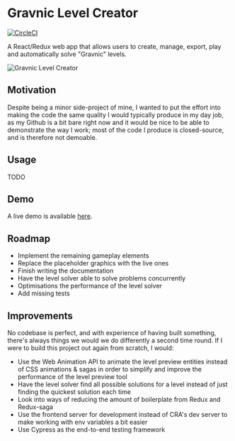 # Gravnic Level Creator

[![CircleCI](https://circleci.com/gh/christopherpole/gravnic-level-creator/tree/master.svg?style=shield&circle-token=d519026a32dd609284eaa21668cc5a7beb34819f)](https://circleci.com/gh/christopherpole/gravnic-level-creator/tree/master)

A React/Redux web app that allows users to create, manage, export, play and automatically solve "Gravnic" levels.

![Gravnic Level Creator](https://chrispole.ams3.digitaloceanspaces.com/gravnic-level-creator.jpg)

## Motivation

Despite being a minor side-project of mine, I wanted to put the effort into making the code the same quality I would typically produce in my day job, as my Github is a bit bare right now and it would be nice to be able to demonstrate the way I work; most of the code I produce is closed-source, and is therefore not demoable.

## Usage

TODO

## Demo

A live demo is available [here](http://gravnic.chrispole.com).

## Roadmap

* Implement the remaining gameplay elements
* Replace the placeholder graphics with the live ones
* Finish writing the documentation
* Have the level solver able to solve problems concurrently
* Optimisations the performance of the level solver
* Add missing tests

## Improvements

No codebase is perfect, and with experience of having built something, there's always things we would we do differently a second time round. If I were to build this project out again from scratch, I would:

* Use the Web Animation API to animate the level preview entities instead of CSS animations & sagas in order to simplify and improve the performance of the level preview tool
* Have the level solver find all possible solutions for a level instead of just finding the quickest solution each time
* Look into ways of reducing the amount of boilerplate from Redux and Redux-saga
* Use the frontend server for development instead of CRA's dev server to make working with env variables a bit easier
* Use Cypress as the end-to-end testing framework